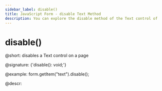 ```yaml
---
sidebar_label: disable()
title: JavaScript Form - disable Text Method 
description: You can explore the disable method of the Text control of Form in the documentation of the DHTMLX JavaScript UI library. Browse developer guides and API reference, try out code examples and live demos, and download a free 30-day evaluation version of DHTMLX Suite.
---
```


# disable()

@short: disables a Text control on a page

@signature: {'disable(): void;'}

@example:
form.getItem("text").disable();

@descr:
